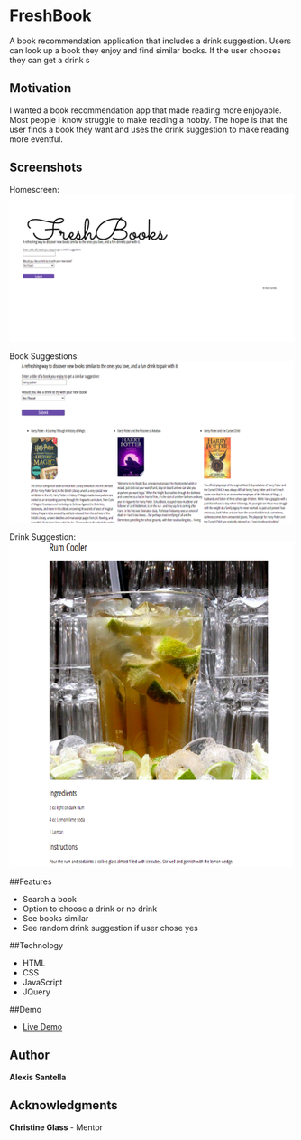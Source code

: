 # FreshBook
A book recommendation application that includes a drink suggestion. Users can look up a book they enjoy and find similar books. If the user chooses they can get a drink s

## Motivation
I wanted a book recommendation app that made reading more enjoyable. Most people I know struggle to make reading a hobby. The hope is that the user finds a book they want and uses the drink suggestion to make reading more eventful.  

## Screenshots
Homescreen:
![Homescreen](Screenshots/homescreen.png)

Book Suggestions:
![BookSuggestions](Screenshots/BookSuggestions.png)

Drink Suggestion:
![DrinkSuggestion](Screenshots/DrinkSuggestion.png)

##Features
* Search a book
* Option to choose a drink or no drink
* See books similar 
* See random drink suggestion if user chose yes

##Technology
* HTML
* CSS
* JavaScript
* JQuery

##Demo
- [Live Demo](https://alexissantella.github.io/FreshBook/)

## Author
**Alexis Santella**

## Acknowledgments
**Christine Glass** - Mentor
